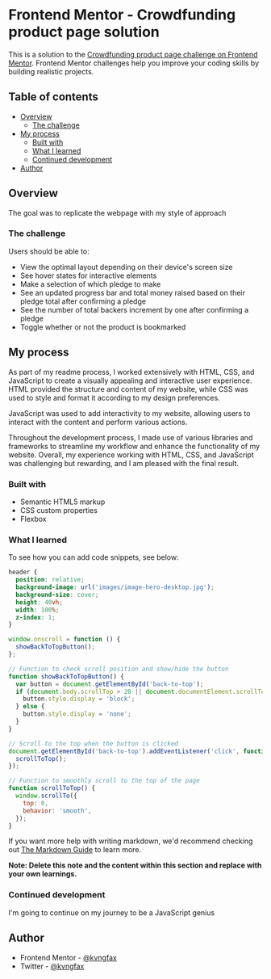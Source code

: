 # Frontend Mentor - Crowdfunding product page solution

This is a solution to the [Crowdfunding product page challenge on Frontend Mentor](https://www.frontendmentor.io/challenges/crowdfunding-product-page-7uvcZe7ZR). Frontend Mentor challenges help you improve your coding skills by building realistic projects.

## Table of contents

- [Overview](#overview)
  - [The challenge](#the-challenge)
- [My process](#my-process)
  - [Built with](#built-with)
  - [What I learned](#what-i-learned)
  - [Continued development](#continued-development)
- [Author](#author)

## Overview

The goal was to replicate the webpage with my style of approach

### The challenge

Users should be able to:

- View the optimal layout depending on their device's screen size
- See hover states for interactive elements
- Make a selection of which pledge to make
- See an updated progress bar and total money raised based on their pledge total after confirming a pledge
- See the number of total backers increment by one after confirming a pledge
- Toggle whether or not the product is bookmarked

## My process

As part of my readme process, I worked extensively with HTML, CSS, and JavaScript to create a visually appealing and interactive user experience. HTML provided the structure and content of my website, while CSS was used to style and format it according to my design preferences.

JavaScript was used to add interactivity to my website, allowing users to interact with the content and perform various actions.

Throughout the development process, I made use of various libraries and frameworks to streamline my workflow and enhance the functionality of my website. Overall, my experience working with HTML, CSS, and JavaScript was challenging but rewarding, and I am pleased with the final result.

### Built with

- Semantic HTML5 markup
- CSS custom properties
- Flexbox

### What I learned

To see how you can add code snippets, see below:

```css
header {
  position: relative;
  background-image: url('images/image-hero-desktop.jpg');
  background-size: cover;
  height: 40vh;
  width: 100%;
  z-index: 1;
}
```

```js
window.onscroll = function () {
  showBackToTopButton();
};

// Function to check scroll position and show/hide the button
function showBackToTopButton() {
  var button = document.getElementById('back-to-top');
  if (document.body.scrollTop > 20 || document.documentElement.scrollTop > 20) {
    button.style.display = 'block';
  } else {
    button.style.display = 'none';
  }
}

// Scroll to the top when the button is clicked
document.getElementById('back-to-top').addEventListener('click', function () {
  scrollToTop();
});

// Function to smoothly scroll to the top of the page
function scrollToTop() {
  window.scrollTo({
    top: 0,
    behavior: 'smooth',
  });
}
```

If you want more help with writing markdown, we'd recommend checking out [The Markdown Guide](https://www.markdownguide.org/) to learn more.

**Note: Delete this note and the content within this section and replace with your own learnings.**

### Continued development

I'm going to continue on my journey to be a JavaScript genius

## Author

- Frontend Mentor - [@kvngfax](https://www.frontendmentor.io/profile/kvngfax)
- Twitter - [@kvngfax](https://www.twitter.com/kvngfax)
